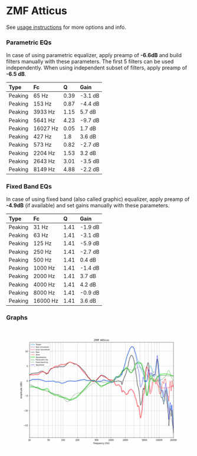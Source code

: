 # ZMF Atticus
See [usage instructions](https://github.com/jaakkopasanen/AutoEq#usage) for more options and info.

### Parametric EQs
In case of using parametric equalizer, apply preamp of **-6.6dB** and build filters manually
with these parameters. The first 5 filters can be used independently.
When using independent subset of filters, apply preamp of **-6.5 dB**.

| Type    | Fc       |    Q | Gain    |
|:--------|:---------|:-----|:--------|
| Peaking | 65 Hz    | 0.39 | -3.1 dB |
| Peaking | 153 Hz   | 0.87 | -4.4 dB |
| Peaking | 3933 Hz  | 1.15 | 5.7 dB  |
| Peaking | 5641 Hz  | 4.23 | -9.7 dB |
| Peaking | 16027 Hz | 0.05 | 1.7 dB  |
| Peaking | 427 Hz   | 1.8  | 3.6 dB  |
| Peaking | 573 Hz   | 0.82 | -2.7 dB |
| Peaking | 2204 Hz  | 1.53 | 3.2 dB  |
| Peaking | 2643 Hz  | 3.01 | -3.5 dB |
| Peaking | 8149 Hz  | 4.88 | -2.2 dB |

### Fixed Band EQs
In case of using fixed band (also called graphic) equalizer, apply preamp of **-4.9dB**
(if available) and set gains manually with these parameters.

| Type    | Fc       |    Q | Gain    |
|:--------|:---------|:-----|:--------|
| Peaking | 31 Hz    | 1.41 | -1.9 dB |
| Peaking | 63 Hz    | 1.41 | -3.1 dB |
| Peaking | 125 Hz   | 1.41 | -5.9 dB |
| Peaking | 250 Hz   | 1.41 | -2.7 dB |
| Peaking | 500 Hz   | 1.41 | 0.4 dB  |
| Peaking | 1000 Hz  | 1.41 | -1.4 dB |
| Peaking | 2000 Hz  | 1.41 | 3.7 dB  |
| Peaking | 4000 Hz  | 1.41 | 4.2 dB  |
| Peaking | 8000 Hz  | 1.41 | -0.9 dB |
| Peaking | 16000 Hz | 1.41 | 3.6 dB  |

### Graphs
![](./ZMF%20Atticus.png)